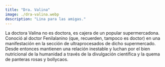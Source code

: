 ```yaml
---
title: "Dra. Valina"
image: ./dra-valina.webp
description: "Lina para las amigas."
---
```


La doctora Valina no es doctora, es cajera de un popular supermercadona. Conoció al doctor Fenilalanino (que, recuerden, tampoco es doctor) en una manifestación en la sección de ultraprocesados de dicho supermercado. Desde entonces mantienen una relación inestable y luchan por el bien nutricional de la humanidad a través de la divulgación científica y la quema de panteras rosas y bollycaos.
